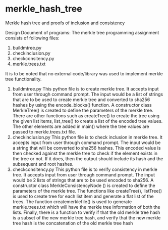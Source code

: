 # merkle_hash_tree
Merkle hash tree and proofs of inclusion and consistency

Design Document of programs:
The merkle tree programming assignment consists of following files: 
  1. buildmtree.py
  2. checkinclusion.py
  3. checkconsitency.py
  4. merkle.trees.txt

It is to be noted that no external code/library was used to implement merkle tree functionality.

1. buildmtree.py
  This python file is to create merkle tree. It accepts input from user through command prompt. The input would be a list of strings that are to be used to create merkle tree and converted to sha256 hashes by using the encode_blocks() function. A constructor class MerkleTree() is created to define the parameters of the merkle tree. There are other functions such
  as createTree() to create the tree using the given list items, list_tree() to create a list of the encoded tree values.
  The other elements are added in main() where the tree values are passed to merkle.trees.txt file.
2. checkinclusion.py
  This python file is to check inclusion in merkle tree. It accepts input from user through command prompt. The input would be a string that will be converted to sha256 hashes. This encoded value is then checked against the merkle tree to check if the element exists in the tree or not. If it does, then the output should include its hash and the subsequent and root hashes.
3. checkconsitency.py
  This python file is to verify consistency in merkle tree. It accepts input from user through command prompt. The input would be 2 lists of strings that are to be used encoded to sha256. A constructor class MerkleConsistencyNode () is created to define the parameters of the merkle tree. The functions like createTree(), listTree() is used to create tree for each list item and generate a flat list of the trees.
  The function createmerklefile() is used to generate merkle.trees.txt which will have the merkle tree information of both the lists.
  Finally, there is a function to verify if that the old merkle tree hash is a subset of the new merkle tree hash, and verify that the new merkle tree hash is the concatenation of the old merkle tree hash
